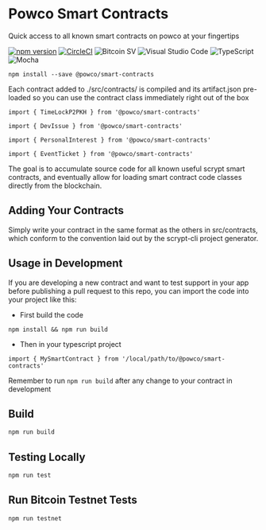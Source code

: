 # Powco Smart Contracts

Quick access to all known smart contracts on powco at your fingertips

[![npm version](https://badge.fury.io/js/@powco%2Fsmart-contracts.svg)](https://badge.fury.io/js/@powco%2Fsmart-contracts)
[![CircleCI](https://circleci.com/gh/pow-co/smart-contracts.svg?style=svg)](https://circleci.com/gh/pow-co/smart-contracts)
![Bitcoin SV](https://img.shields.io/badge/Bitcoin%20SV-EAB300?style=for-the-badge&logo=Bitcoin%20SV&logoColor=white)
![Visual Studio Code](https://img.shields.io/badge/Visual%20Studio%20Code-0078d7.svg?style=for-the-badge&logo=visual-studio-code&logoColor=white)
![TypeScript](https://img.shields.io/badge/typescript-%23007ACC.svg?style=for-the-badge&logo=typescript&logoColor=white)
![Mocha](https://img.shields.io/badge/-mocha-%238D6748?style=for-the-badge&logo=mocha&logoColor=white)

```
npm install --save @powco/smart-contracts
```

Each contract added to ./src/contracts/ is compiled and its artifact.json pre-loaded
so you can use the contract class immediately right out of the box

```
import { TimeLockP2PKH } from '@powco/smart-contracts'

import { DevIssue } from '@powco/smart-contracts'

import { PersonalInterest } from '@powco/smart-contracts'

import { EventTicket } from '@powco/smart-contracts'

```

The goal is to accumulate source code for all known useful scrypt smart contracts,
and eventually allow for loading smart contract code classes directly from the
blockchain.

## Adding Your Contracts

Simply write your contract in the same format as the others in src/contracts, which
conform to the convention laid out by the scrypt-cli project generator.

## Usage in Development

If you are developing a new contract and want to test support in your app before
publishing a pull request to this repo, you can import the code into your project like
this:

- First build the code

`npm install && npm run build`

- Then in your typescript project

```
import { MySmartContract } from '/local/path/to/@powco/smart-contracts'

```

Remember to run `npm run build` after any change to your contract in development

## Build

```sh
npm run build
```

## Testing Locally

```sh
npm run test
```

## Run Bitcoin Testnet Tests

```sh
npm run testnet
```

